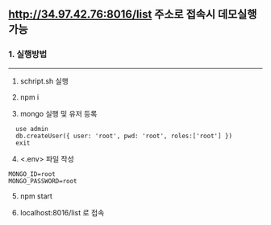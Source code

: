 ## http://34.97.42.76:8016/list 주소로 접속시 데모실행가능

### 1. 실행방법
---
1. schript.sh 실행

2. npm i

3. mongo 실행 및 유저 등록  
~~~
  use admin  
  db.createUser({ user: 'root', pwd: 'root', roles:['root'] })  
  exit
~~~

4. <.env> 파일 작성
~~~
MONGO_ID=root
MONGO_PASSWORD=root

~~~
5. npm start

6. localhost:8016/list 로 접속
